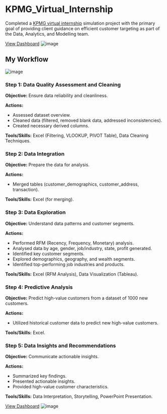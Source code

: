 # KPMG_Virtual_Internship 
Completed a [KPMG virtual internship](https://www.theforage.com/virtual-experience/m7W4GMqeT3bh9Nb2c/kpmg-au/data-analytics-virtual-internship/overview) simulation project with the primary goal of providing client guidance on efficient customer targeting as part of the Data, Analytics, and Modelling team.

[View Dashboard](https://public.tableau.com/views/Sprocket_Central_Customer_Analysis_Dashboard/Dashboard1?:language=en-GB&:display_count=n&:origin=viz_share_link)
![image](https://github.com/PliciousG/KPMG_Virtual_Internship/assets/106605456/9fa2a0b6-e608-4f62-b5af-9685ec9593e3)

## My Workflow

![image](https://github.com/PliciousG/KPMG_Virtual_Internship/assets/106605456/a9f5e4b1-4329-4869-8621-c9d5e21da73a)

### Step 1: Data Quality Assessment and Cleaning
**Objective:** Ensure data reliability and cleanliness.

**Actions:**
- Assessed dataset overview.
- Cleaned data (filtered, removed blank data, addressed inconsistencies).
- Created necessary derived columns.

**Tools/Skills:** Excel (Filtering, VLOOKUP, PIVOT Table), Data Cleaning Techniques.

### Step 2: Data Integration
**Objective:** Prepare the data for analysis.

**Actions:**
  - Merged tables (customer_demographics, customer_address, transaction).
 
 **Tools/Skills:** Excel (for merging).

### Step 3: Data Exploration
**Objective:** Understand data patterns and customer segments.

**Actions:**
  - Performed RFM (Recency, Frequency, Monetary) analysis.
  - Analysed data by age, gender, job/industry, state, profit generated.
  - Identified key customer segments.
  - Explored demographics, geography, and wealth segments.
  - Identified top-performing job industries and products.
 
 **Tools/Skills:** Excel (RFM Analysis), Data Visualization (Tableau).

### Step 4: Predictive Analysis
**Objective:** Predict high-value customers from a dataset of 1000 new customers.

**Actions:**
  - Utilized historical customer data to predict new high-value customers.

**Tools/Skills:** Excel.

### Step 5: Data Insights and Recommendations

**Objective:** Communicate actionable insights.

**Actions:**
  - Summarized key findings.
  - Presented actionable insights.
  - Provided high-value customer characteristics.

**Tools/Skills:** Data Interpretation, Storytelling, PowerPoint Presentation.

[View Dashboard](https://public.tableau.com/views/Targeted_Customer_Segments_Dashboard/Dashboard1?:language=en-GB&:display_count=n&:origin=viz_share_link)
![image](https://github.com/PliciousG/KPMG_Virtual_Internship/assets/106605456/9fdfb3cd-fa15-46ee-a7ec-e48d5b5e6d31)


